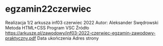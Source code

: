 # egzamin22czerwiec
Realizacja 1/2 arkusza inf03 czerwiec 2022
Autor: Aleksander Swędrowski
Metoda HTML+CSS
Program VSC
Źródło https://arkusze.pl/zawodowy/inf03-2022-czerwiec-egzamin-zawodowy-praktyczny.pdf
Data ukończenia
Adres strony
